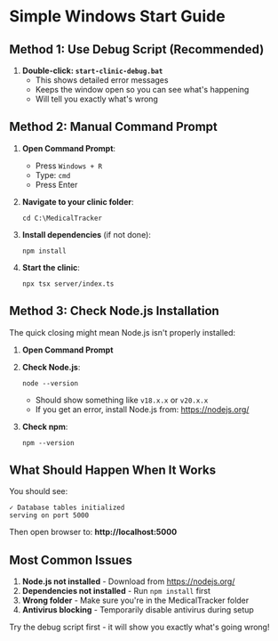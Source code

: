 # Simple Windows Start Guide

## Method 1: Use Debug Script (Recommended)

1. **Double-click: `start-clinic-debug.bat`**
   - This shows detailed error messages
   - Keeps the window open so you can see what's happening
   - Will tell you exactly what's wrong

## Method 2: Manual Command Prompt

1. **Open Command Prompt**:
   - Press `Windows + R`
   - Type: `cmd`
   - Press Enter

2. **Navigate to your clinic folder**:
   ```
   cd C:\MedicalTracker
   ```

3. **Install dependencies** (if not done):
   ```
   npm install
   ```

4. **Start the clinic**:
   ```
   npx tsx server/index.ts
   ```

## Method 3: Check Node.js Installation

The quick closing might mean Node.js isn't properly installed:

1. **Open Command Prompt**
2. **Check Node.js**:
   ```
   node --version
   ```
   - Should show something like `v18.x.x` or `v20.x.x`
   - If you get an error, install Node.js from: https://nodejs.org/

3. **Check npm**:
   ```
   npm --version
   ```

## What Should Happen When It Works

You should see:
```
✓ Database tables initialized
serving on port 5000
```

Then open browser to: **http://localhost:5000**

## Most Common Issues

1. **Node.js not installed** - Download from https://nodejs.org/
2. **Dependencies not installed** - Run `npm install` first
3. **Wrong folder** - Make sure you're in the MedicalTracker folder
4. **Antivirus blocking** - Temporarily disable antivirus during setup

Try the debug script first - it will show you exactly what's going wrong!